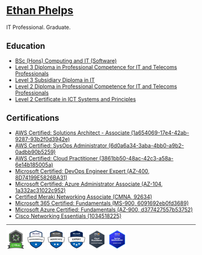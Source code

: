 # [Ethan Phelps](https://felpsey.com)
IT Professional. Graduate.

## Education
- [BSc (Hons) Computing and IT (Software)](https://www.open.ac.uk/courses/computing-it/degrees/bsc-computing-it-software-q62-soft)
- [Level 3 Diploma in Professional Competence for IT and Telecoms Professionals](https://qualifications.pearson.com/en/qualifications/btec-international-level-3/it.html#%2Ftab-Diploma)
- [Level 3 Subsidiary Diploma in IT](https://qualifications.pearson.com/en/qualifications/btec-international-level-3/it.html#%2Ftab-SubsidiaryDiploma)
- [Level 2 Diploma in Professional Competence for IT and Telecoms Professionals](https://qualifications.pearson.com/en/qualifications/btec-international-level-2/information-technology.html#%2Ftab-Diploma)
- [Level 2 Certificate in ICT Systems and Principles](https://qualifications.pearson.com/en/qualifications/btec-international-level-2/information-technology.html#%2Ftab-Certificate)

## Certifications
- [AWS Certified: Solutions Architect - Associate (1a654069-17e4-42ab-9287-93b2f0d3942e)](https://www.credly.com/earner/earned/badge/1a654069-17e4-42ab-9287-93b2f0d3942e)
- [AWS Certified: SysOps Administrator (6d0a6a34-3aba-4bb0-a9b2-0adbb90b5259)](https://www.credly.com/earner/earned/badge/6d0a6a34-3aba-4bb0-a9b2-0adbb90b5259)
- [AWS Certified: Cloud Practitioner (3861bb50-48ac-42c3-a58a-6e14b185005a)](https://www.credly.com/earner/earned/badge/3861bb50-48ac-42c3-a58a-6e14b185005a)
- [Microsoft Certified: DevOps Engineer Expert (AZ-400, 8D74199E5826BA31)](https://learn.microsoft.com/api/credentials/share/en-gb/felpsey/8D74199E5826BA31)
- [Microsoft Certified: Azure Administrator Associate (AZ-104, 1a332ac31022c952)](https://learn.microsoft.com/en-gb/users/felpsey/credentials/1a332ac31022c952)
- [Certified Meraki Networking Associate (CMNA, 92634)](https://community.meraki.com/t5/badges/userbadgespage/user-id/92634)
- [Microsoft 365 Certified: Fundamentals (MS-900, 6091692eb0fd3689)](https://learn.microsoft.com/en-gb/users/felpsey/credentials/6091692eb0fd3689)
- [Microsoft Azure Certified: Fundamentals (AZ-900, d377427557b53752)](https://learn.microsoft.com/en-gb/users/felpsey/credentials/d377427557b53752)
- [Cisco Networking Essentials (1034518225)](https://skillsforall.com/course/networking-essentials)

<hr>

<img src="https://github.com/felpsey/felpsey/blob/main/assets/badge-cmna.png" alt="Cisco Meraki Network Associate Badge" width="50" height="50"> <img src="https://github.com/felpsey/felpsey/blob/main/assets/microsoft-certified-fundamentals-badge.svg" alt="Microsoft Certified Expert Badge" width="50" height="50"> <img src="https://github.com/felpsey/felpsey/blob/main/assets/microsoft-certified-associate-badge.svg" alt="Microsoft Certified Expert Badge" width="50" height="50"> <img src="https://github.com/felpsey/felpsey/blob/main/assets/microsoft-certified-expert-badge.svg" alt="Microsoft Certified Expert Badge" width="50" height="50"> <img src="https://github.com/felpsey/felpsey/blob/main/assets/aws-cloud-practitioner-badge.png" alt="Cisco Meraki Network Associate Badge" width="50" height="50"> <img src="https://github.com/felpsey/felpsey/blob/main/assets/aws-sysops-admin-badge.png" alt="Cisco Meraki Network Associate Badge" width="50" height="50">
